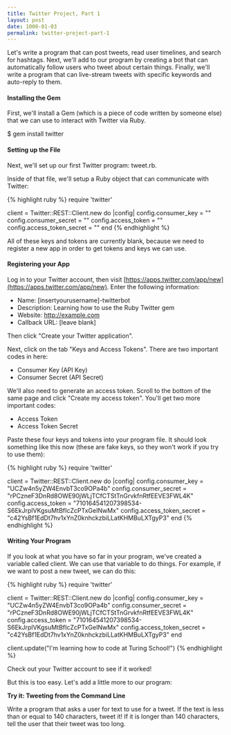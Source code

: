 ```yaml
---
title: Twitter Project, Part 1
layout: post
date: 1000-01-03
permalink: twitter-project-part-1
---
```


Let's write a program that can post tweets, read user timelines, and search for hashtags. Next, we'll add to our program by creating a bot that can automatically follow users who tweet about certain things. Finally, we'll write a program that can live-stream tweets with specific keywords and auto-reply to them. 

<h4>Installing the Gem</h4>

First, we'll install a Gem (which is a piece of code written by someone else) that we can use to interact with Twitter via Ruby.

<div class="output">
  $ gem install twitter
</div>

<h4>Setting up the File</h4>

Next, we'll set up our first Twitter program: <span class="command">tweet.rb</span>.

Inside of that file, we'll setup a Ruby object that can communicate with Twitter:

{% highlight ruby %}
require 'twitter'

client = Twitter::REST::Client.new do |config|
  config.consumer_key        = ""
  config.consumer_secret     = ""
  config.access_token        = ""
  config.access_token_secret = ""
end
{% endhighlight %}

All of these keys and tokens are currently blank, because we need to register a new app in order to get tokens and keys we can use. 

<h4>Registering your App</h4>

Log in to your Twitter account, then visit [https://apps.twitter.com/app/new](https://apps.twitter.com/app/new). Enter the following information:

* Name: [insertyourusername]-twitterbot
* Description: Learning how to use the Ruby Twitter gem
* Website: http://example.com
* Callback URL: [leave blank]

Then click "Create your Twitter application". 

Next, click on the tab "Keys and Access Tokens". There are two important codes in here:

* Consumer Key (API Key)
* Consumer Secret (API Secret)

We'll also need to generate an access token. Scroll to the bottom of the same page and click "Create my access token". You'll get two more important codes:

* Access Token
* Access Token Secret

Paste these four keys and tokens into your program file. It should look something like this now (these are fake keys, so they won't work if you try to use them): 

{% highlight ruby %}
require 'twitter'

client = Twitter::REST::Client.new do |config|
  config.consumer_key        = "UCZw4n5yZW4EnvbT3co9OPa4b"
  config.consumer_secret     = "rPCzneF3DnRd8OWE90jWLjTCfCTStTnGrvkfnRtfEEVE3FWL4K"
  config.access_token        = "710164541207398534-S6EkJrplVKgsuMtBfIcZcPTxGeINwMx"
  config.access_token_secret = "c42YsBf1EdDt7hv1xYnZ0knhckzbiLLatKHMBuLXTgyP3"
end
{% endhighlight %}

<h4>Writing Your Program</h4>

If you look at what you have so far in your program, we've created a variable called <span class="command">client</span>. We can use that variable to do things. For example, if we want to post a new tweet, we can do this:

{% highlight ruby %}
require 'twitter'

client = Twitter::REST::Client.new do |config|
  config.consumer_key        = "UCZw4n5yZW4EnvbT3co9OPa4b"
  config.consumer_secret     = "rPCzneF3DnRd8OWE90jWLjTCfCTStTnGrvkfnRtfEEVE3FWL4K"
  config.access_token        = "710164541207398534-S6EkJrplVKgsuMtBfIcZcPTxGeINwMx"
  config.access_token_secret = "c42YsBf1EdDt7hv1xYnZ0knhckzbiLLatKHMBuLXTgyP3"
end

client.update("I'm learning how to code at Turing School!")
{% endhighlight %}

Check out your Twitter account to see if it worked! 

But this is too easy. Let's add a little more to our program: 

<div class="card cyan ">
  <div class="card-content white-text">
    <span class="card-title black-text"><b>Try it: Tweeting from the Command Line</b></span>
    <p>
      Write a program that asks a user for text to use for a tweet. If the text is less than or equal to 140 characters, tweet it! If it is longer than 140 characters, tell the user that their tweet was too long. 
    </p>
  </div>
</div>
